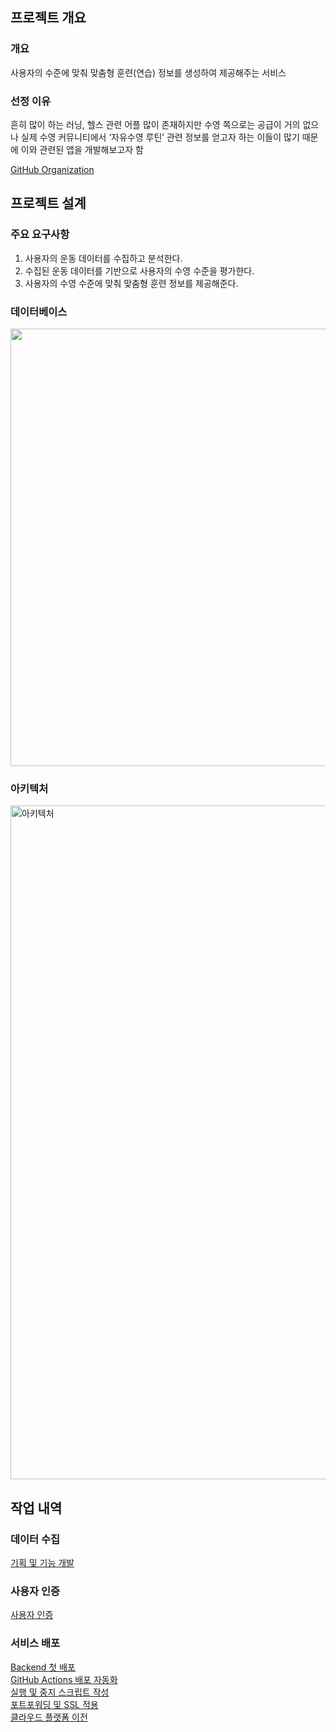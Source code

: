## 프로젝트 개요

### 개요

사용자의 수준에 맞춰 맞춤형 훈련(연습) 정보를 생성하여 제공해주는 서비스

### 선정 이유

흔히 많이 하는 러닝, 헬스 관련 어플 많이 존재하지만 수영 쪽으로는 공급이 거의 없으나 실제 수영 커뮤니티에서 ‘자유수영 루틴’ 관련 정보를 얻고자 하는 이들이 많기 때문에 이와 관련된 앱을 개발해보고자 함

[GitHub Organization](https://github.com/SwimmingTutor)

## 프로젝트 설계

### 주요 요구사항

1. 사용자의 운동 데이터를 수집하고 분석한다.
2. 수집된 운동 데이터를 기반으로 사용자의 수영 수준을 평가한다.
3. 사용자의 수영 수준에 맞춰 맞춤형 훈련 정보를 제공해준다.

### 데이터베이스

<img src="https://github.com/user-attachments/assets/f0178f29-2187-4aa0-ac2a-b778a09d9641" width="700">

### 아키텍처
<img width="1078" alt="아키텍처" src="https://github.com/user-attachments/assets/4d69f78d-a120-4223-b026-143fc53861c5">

## 작업 내역

### 데이터 수집
[기획 및 기능 개발](./docs/data/data1.md)<br/>

[//]: # ([리팩터링]&#40;./docs/data/data2.md&#41;)

### 사용자 인증
[사용자 인증](./docs/auth/data1.md) <br/>

[//]: # ([argument resolver]&#40;./docs/auth/data2.md&#41; <br/>)


### 서비스 배포
[Backend 첫 배포](./docs/deploy/deploy1.md) <br/>
[GitHub Actions 배포 자동화](./docs/deploy/deploy2.md) <br/>
[실행 및 중지 스크립트 작성](./docs/deploy/deploy3.md) <br/>
[포트포워딩 및 SSL 적용](./docs/deploy/deploy4.md) <br/>
[클라우드 플랫폼 이전](./docs/deploy/deploy5.md) <br/>

